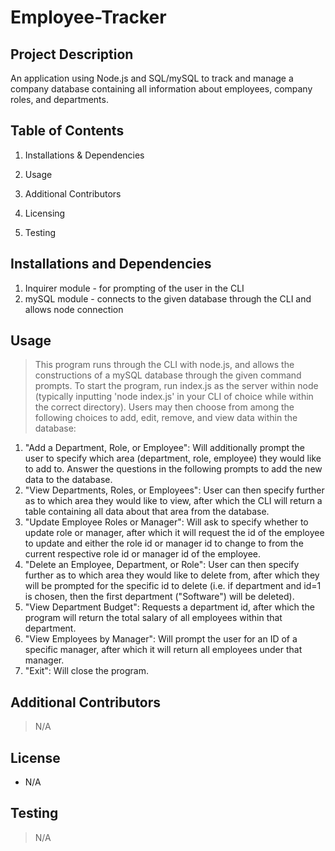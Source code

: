 # Employee-Tracker

## Project Description 

An application using Node.js and SQL/mySQL to track and manage a company database containing all information about employees, company roles, and departments.

## Table of Contents 

1. Installations & Dependencies 

2. Usage 

3. Additional Contributors 

4. Licensing 

5. Testing

## Installations and Dependencies 

1. Inquirer module - for prompting of the user in the CLI
2. mySQL module - connects to the given database through the CLI and allows node connection

## Usage 

> This program runs through the CLI with node.js, and allows the constructions of a mySQL database through the given command prompts. To start the program, run index.js as the server within node (typically inputting 'node index.js' in your CLI of choice while within the correct directory). Users may then choose from among the following choices to add, edit, remove, and view data within the database:
1. "Add a Department, Role, or Employee": Will additionally prompt the user to specify which area (department, role, employee) they would like to add to. Answer the questions in the following prompts to add the new data to the database.
2. "View Departments, Roles, or Employees": User can then specify further as to which area they would like to view, after which the CLI will return a table containing all data about that area from the database.
3. "Update Employee Roles or Manager": Will ask to specify whether to update role or manager, after which it will request the id of the employee to update and either the role id or manager id to change to from the current respective role id or manager id of the employee.
4. "Delete an Employee, Department, or Role": User can then specify further as to which area they would like to delete from, after which they will be prompted for the specific id to delete (i.e. if department and id=1 is chosen, then the first department ("Software") will be deleted).
5. "View Department Budget": Requests a department id, after which the program will return the total salary of all employees within that department.
6. "View Employees by Manager": Will prompt the user for an ID of a specific manager, after which it will return all employees under that manager.
7. "Exit": Will close the program.


## Additional Contributors 

> N/A

## License 

* N/A

## Testing 

> N/A
